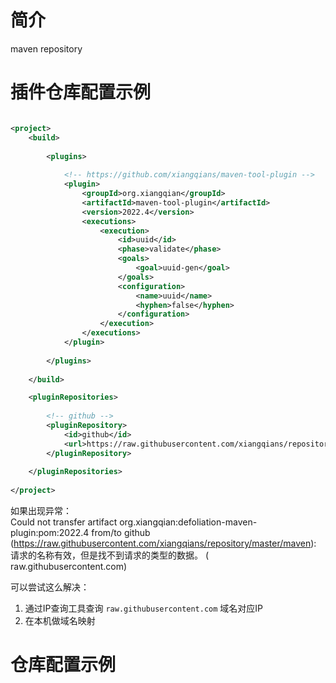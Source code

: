 # 简介

maven repository


# 插件仓库配置示例

```xml

<project>
    <build>
        
		<plugins>
            
			<!-- https://github.com/xiangqians/maven-tool-plugin -->
            <plugin>
                <groupId>org.xiangqian</groupId>
                <artifactId>maven-tool-plugin</artifactId>
                <version>2022.4</version>
                <executions>
                    <execution>
                        <id>uuid</id>
                        <phase>validate</phase>
                        <goals>
                            <goal>uuid-gen</goal>
                        </goals>
                        <configuration>
                            <name>uuid</name>
                            <hyphen>false</hyphen>
                        </configuration>
                    </execution>
                </executions>
            </plugin>
			
        </plugins>
		
    </build>

    <pluginRepositories>
	
        <!-- github -->
        <pluginRepository>
            <id>github</id>
            <url>https://raw.githubusercontent.com/xiangqians/repository/master/maven</url>
        </pluginRepository>
		
    </pluginRepositories>
	
</project>
```

如果出现异常：  
Could not transfer artifact org.xiangqian:defoliation-maven-plugin:pom:2022.4 from/to
github (https://raw.githubusercontent.com/xiangqians/repository/master/maven): 请求的名称有效，但是找不到请求的类型的数据。 (
raw.githubusercontent.com)

可以尝试这么解决：

1. 通过IP查询工具查询 ```raw.githubusercontent.com``` 域名对应IP
2. 在本机做域名映射

# 仓库配置示例

```mxl

```

